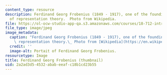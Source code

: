 ```yaml
---
content_type: resource
description: Ferdinand Georg Frobenius (1849 - 1917), one of the founding fathers
  of representation theory.  Photo from Wikipedia.
file: https://ol-ocw-studio-app-qa.s3.amazonaws.com/courses/18-712-introduction-to-representation-theory-fall-2010/2a2ad3d54532ababeeafc18b1cd23b55_18-712f08-th.jpg
file_type: image/jpeg
image_metadata:
  caption: "Ferdinand Georg Frobenius (1849 - 1917), one of the founding fathers of\
    \ representation theory.\_ Photo from [Wikipedia](https://en.wikipedia.org/wiki/Ferdinand_Georg_Frobenius)."
  credit: ''
  image-alt: Portait of Ferdinand Georg Frobenius.
resourcetype: Image
title: Ferdinand Georg Frobenius (thumbnail)
uid: 2a2ad3d5-4532-abab-eeaf-c18b1cd23b55
---
```

